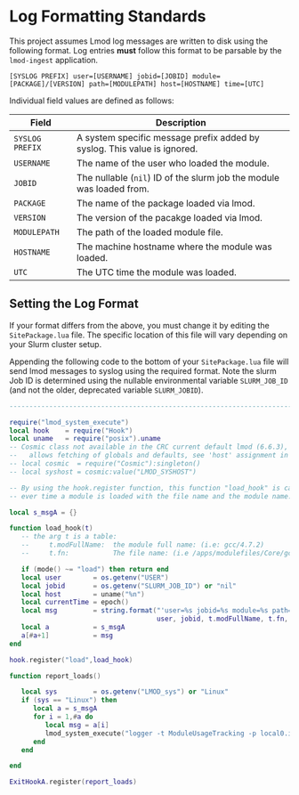 # Log Formatting Standards

This project assumes Lmod log messages are written to disk using the following format.
Log entries **must** follow this format to be parsable by the `lmod-ingest` application.

```text
[SYSLOG PREFIX] user=[USERNAME] jobid=[JOBID] module=[PACKAGE]/[VERSION] path=[MODULEPATH] host=[HOSTNAME] time=[UTC]
```

Individual field values are defined as follows:

| Field           | Description                                                              |
|-----------------|--------------------------------------------------------------------------|
| `SYSLOG PREFIX` | A system specific message prefix added by syslog. This value is ignored. |
| `USERNAME`      | The name of the user who loaded the module.                              |
| `JOBID`         | The nullable (`nil`) ID of the slurm job the module was loaded from.     |
| `PACKAGE`       | The name of the package loaded via lmod.                                 |
| `VERSION`       | The version of the pacakge loaded via lmod.                              |
| `MODULEPATH`    | The path of the loaded module file.                                      |
| `HOSTNAME`      | The machine hostname where the module was loaded.                        |
| `UTC`           | The UTC time the module was loaded.                                      |

## Setting the Log Format

If your format differs from the above, you must change it by editing the `SitePackage.lua` file.
The specific location of this file will vary depending on your Slurm cluster setup.

Appending the following code to the bottom of your `SitePackage.lua` file will send lmod messages to syslog using the required format.
Note the slurm Job ID is determined using the nullable environmental variable `SLURM_JOB_ID`
(and not the older, deprecated variable `SLURM_JOBID`).

```lua
--------------------------------------------------------------------------

require("lmod_system_execute")
local hook    = require("Hook")
local uname   = require("posix").uname
-- Cosmic class not available in the CRC current default lmod (6.6.3), introduced in 7.1.8
--   allows fetching of globals and defaults, see 'host' assignment in load_hook()
-- local cosmic  = require("Cosmic"):singleton()
-- local syshost = cosmic:value("LMOD_SYSHOST")

-- By using the hook.register function, this function "load_hook" is called
-- ever time a module is loaded with the file name and the module name.

local s_msgA = {}

function load_hook(t)
   -- the arg t is a table:
   --     t.modFullName:  the module full name: (i.e: gcc/4.7.2)
   --     t.fn:           The file name: (i.e /apps/modulefiles/Core/gcc/4.7.2.lua)

   if (mode() ~= "load") then return end
   local user        = os.getenv("USER")
   local jobid       = os.getenv("SLURM_JOB_ID") or "nil"
   local host        = uname("%n")
   local currentTime = epoch()
   local msg         = string.format("'user=%s jobid=%s module=%s path=%s host=%s time=%f'",
                                     user, jobid, t.modFullName, t.fn, host, currentTime)
   local a           = s_msgA
   a[#a+1]           = msg
end

hook.register("load",load_hook)

function report_loads()

   local sys         = os.getenv("LMOD_sys") or "Linux"
   if (sys == "Linux") then
      local a = s_msgA
      for i = 1,#a do
         local msg = a[i]
         lmod_system_execute("logger -t ModuleUsageTracking -p local0.info " .. msg)
      end
   end

end

ExitHookA.register(report_loads)
```
